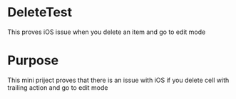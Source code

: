 # DeleteTest
This proves iOS issue when you delete an item and go to edit mode


# Purpose
This mini priject proves that there is an issue with iOS if you delete cell with trailing action and go to edit mode
